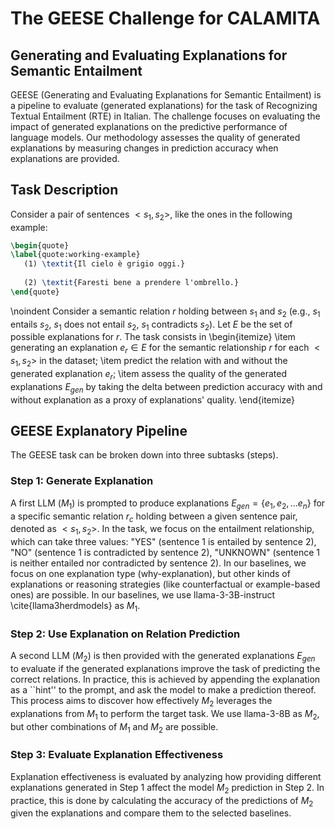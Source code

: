 # The GEESE Challenge for CALAMITA
## Generating and Evaluating Explanations for Semantic Entailment

GEESE (Generating and Evaluating Explanations for Semantic Entailment) is a pipeline to evaluate (generated explanations) for the task of Recognizing Textual Entailment (RTE) in Italian. The challenge focuses on evaluating the impact of generated explanations on the predictive performance of language models. Our methodology assesses the quality of generated explanations by measuring changes in prediction accuracy when explanations are provided.

## Task Description
Consider a pair of sentences $<s_1, s_2>$,  like the ones in the following example:

```latex
\begin{quote}
\label{quote:working-example}
   (1) \textit{Il cielo è grigio oggi.}
   
   (2) \textit{Faresti bene a prendere l'ombrello.}  
\end{quote}
```

\noindent Consider a semantic relation $r$ holding between $s_1$ and $s_2$ (e.g., $s_1$ entails $s_2$, $s_1$ does not entail $s_2$, $s_1$ contradicts $s_2$). Let $E$ be the set of possible explanations for $r$. The task consists in 
\begin{itemize}
    \item generating an explanation $e_r \in E$ for the semantic relationship $r$ for each $<s_1, s_2>$ in the dataset;
    \item predict the relation with and without the generated explanation $e_r$;
    \item assess the quality of the generated explanations $E_{gen}$ by taking the delta between prediction accuracy with and without explanation as a proxy of explanations' quality. 
\end{itemize}

## GEESE Explanatory Pipeline
The GEESE task can be broken down into three subtasks (steps).

### Step 1: Generate Explanation
A first LLM ($M_1$) is prompted to produce explanations  $E_{gen} = \{e_1, e_2, \dots e_n\}$  for a specific semantic relation $r_c$ holding between a given sentence pair, denoted as  $<s_1, s_2>$. In the task, we focus on the entailment relationship, which can take three values: "YES" 
(sentence 1 is entailed by sentence 2), "NO" (sentence 1 is contradicted by sentence 2), "UNKNOWN" (sentence 1 is neither entailed nor contradicted by sentence 2). In our baselines, we focus on one explanation type (why-explanation), but other kinds of explanations or reasoning strategies (like counterfactual or example-based ones) are possible. In our baselines, we use llama-3-3B-instruct \cite{llama3herdmodels} as $M_1$.

### Step 2:  Use Explanation on Relation Prediction
A second LLM ($M_2$) is then provided with the generated explanations $E_{gen}$ to evaluate if the generated explanations improve the task of predicting the correct relations. In practice, this is achieved by appending the explanation as a ``hint'' to the prompt, and ask the model to make a prediction thereof. This process aims to discover how effectively $M_2$ leverages the explanations from $M_1$ to perform the target task. We use llama-3-8B as $M_2$, but other combinations of $M_1$ and $M_2$ are possible.

### Step 3:  Evaluate Explanation Effectiveness 
Explanation effectiveness is evaluated by analyzing how providing different explanations generated in Step 1 affect the model $M_2$ prediction in Step 2. In practice, this is done by calculating the accuracy of the predictions of $M_2$ given the explanations and compare them to the selected baselines.


